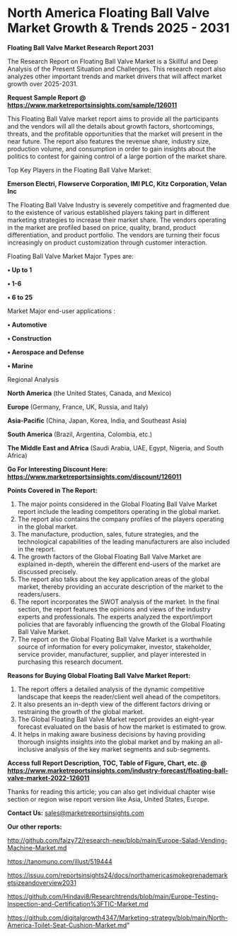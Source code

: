 # North America Floating Ball Valve Market Growth & Trends 2025 - 2031

<strong>Floating Ball Valve Market Research Report 2031</strong>

The Research Report on Floating Ball Valve Market is a Skillful and Deep Analysis of the Present Situation and Challenges. This research report also analyzes other important trends and market drivers that will affect market growth over 2025-2031.

<strong>Request Sample Report @ <a href=https://www.marketreportsinsights.com/sample/126011>https://www.marketreportsinsights.com/sample/126011</a></strong>

This Floating Ball Valve market report aims to provide all the participants and the vendors will all the details about growth factors, shortcomings, threats, and the profitable opportunities that the market will present in the near future. The report also features the revenue share, industry size, production volume, and consumption in order to gain insights about the politics to contest for gaining control of a large portion of the market share.

Top Key Players in the Floating Ball Valve Market:

<strong>Emerson Electri, Flowserve Corporation, IMI PLC, Kitz Corporation, Velan Inc</strong>

The Floating Ball Valve Industry is severely competitive and fragmented due to the existence of various established players taking part in different marketing strategies to increase their market share. The vendors operating in the market are profiled based on price, quality, brand, product differentiation, and product portfolio. The vendors are turning their focus increasingly on product customization through customer interaction.

Floating Ball Valve Market Major Types are:

<strong>• Up to 1

• 1-6

• 6 to 25</strong>

Market Major end-user applications :

<strong>• Automotive

• Construction

• Aerospace and Defense

• Marine</strong>

Regional Analysis

</u><strong><b>North America</b></strong> (the United States, Canada, and Mexico)

<strong><b>Europe </b></strong>(Germany, France, UK, Russia, and Italy)

<strong><b>Asia-Pacific</b></strong> (China, Japan, Korea, India, and Southeast Asia)

<strong><b>South America</b></strong> (Brazil, Argentina, Colombia, etc.)

<strong><b>The Middle East and Africa</b></strong> (Saudi Arabia, UAE, Egypt, Nigeria, and South Africa)

<strong>Go For Interesting Discount Here: <a href=https://www.marketreportsinsights.com/discount/126011>https://www.marketreportsinsights.com/discount/126011</a></strong>

<strong>Points Covered in The Report:</strong>
<ol>
  <li>The major points considered in the Global Floating Ball Valve Market report include the leading competitors operating in the global market.</li>
  <li>The report also contains the company profiles of the players operating in the global market.</li>
  <li>The manufacture, production, sales, future strategies, and the technological capabilities of the leading manufacturers are also included in the report.</li>
  <li>The growth factors of the Global Floating Ball Valve Market are explained in-depth, wherein the different end-users of the market are discussed precisely.</li>
  <li>The report also talks about the key application areas of the global market, thereby providing an accurate description of the market to the readers/users.</li>
  <li>The report incorporates the SWOT analysis of the market. In the final section, the report features the opinions and views of the industry experts and professionals. The experts analyzed the export/import policies that are favorably influencing the growth of the Global Floating Ball Valve Market.</li>
  <li>The report on the Global Floating Ball Valve Market is a worthwhile source of information for every policymaker, investor, stakeholder, service provider, manufacturer, supplier, and player interested in purchasing this research document.</li>
</ol>
<strong>Reasons for Buying Global Floating Ball Valve Market Report:</strong>

<ol>
  <li>The report offers a detailed analysis of the dynamic competitive landscape that keeps the reader/client well ahead of the competitors.</li>
  <li>It also presents an in-depth view of the different factors driving or restraining the growth of the global market.</li>
  <li>The Global Floating Ball Valve Market report provides an eight-year forecast evaluated on the basis of how the market is estimated to grow.</li>
  <li>It helps in making aware business decisions by having providing thorough insights insights into the global market and by making an all-inclusive analysis of the key market segments and sub-segments.</li>
</ol>
<strong>Access full Report Description, TOC, Table of Figure, Chart, etc. @ <a href=https://www.marketreportsinsights.com/industry-forecast/floating-ball-valve-market-2022-126011>https://www.marketreportsinsights.com/industry-forecast/floating-ball-valve-market-2022-126011</a></strong>


Thanks for reading this article; you can also get individual chapter wise section or region wise report version like Asia, United States, Europe.

<strong>Contact Us:</strong>
sales@marketreportsinsights.com

<strong>Our other reports:</strong>

<a href=http://github.com/faizy72/research-new/blob/main/Europe-Salad-Vending-Machine-Market.md>http://github.com/faizy72/research-new/blob/main/Europe-Salad-Vending-Machine-Market.md</a>

<a href=https://tanomuno.com/illust/519444>https://tanomuno.com/illust/519444</a>

<a href=https://issuu.com/reportsinsights24/docs/northamericasmokegrenademarketsizeandoverview2031>https://issuu.com/reportsinsights24/docs/northamericasmokegrenademarketsizeandoverview2031</a>

<a href=https://github.com/Hindavi8/Researchtrends/blob/main/Europe-Testing-Inspection-and-Certification%3FTIC-Market.md>https://github.com/Hindavi8/Researchtrends/blob/main/Europe-Testing-Inspection-and-Certification%3FTIC-Market.md</a>

<a href=https://github.com/digitalgrowth4347/Marketing-strategy/blob/main/North-America-Toilet-Seat-Cushion-Market.md>https://github.com/digitalgrowth4347/Marketing-strategy/blob/main/North-America-Toilet-Seat-Cushion-Market.md</a>"
